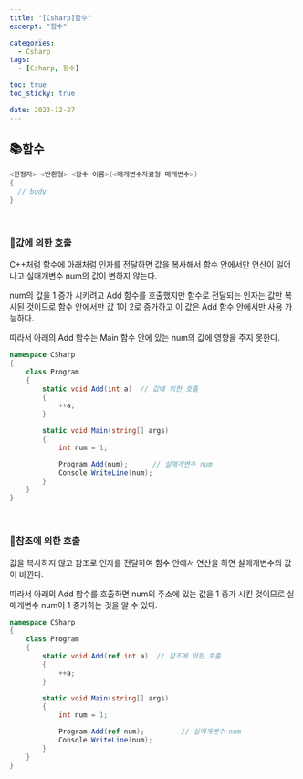 ```yaml
---
title: "[Csharp]함수"
excerpt: "함수"

categories:
  - Csharp
tags:
  - [Csharp, 함수]

toc: true
toc_sticky: true

date: 2023-12-27
---
```


## 📚함수
```cs
<한정자> <반환형> <함수 이름>(<매개변수자료형 매개변수>)
{
  // body
}

```

<br>

### 📄값에 의한 호출
C++처럼 함수에 아래처럼 인자를 전달하면 값을 복사해서 함수 안에서만 연산이 일어나고 실매개변수 num의 값이 변하지 않는다.

num의 값을 1 증가 시키려고 Add 함수를 호출했지만 함수로 전달되는 인자는 값만 복사된 것이므로 함수 안에서만 값 1이 2로 증가하고 이 값은 Add 함수 안에서만 사용 가능하다.

따라서 아래의 Add 함수는 Main 함수 안에 있는 num의 값에 영향을 주지 못한다.

```cs
namespace CSharp
{
    class Program
    {
        static void Add(int a)  // 값에 의한 호출
        {
            ++a;
        }

        static void Main(string[] args)
        {
            int num = 1;

            Program.Add(num);      // 실매개변수 num
            Console.WriteLine(num);
        }
    }
}
```

<br>

### 📄참조에 의한 호출
값을 복사하지 않고 참조로 인자를 전달하여 함수 안에서 연산을 하면 실매개변수의 값이 바뀐다.

따라서 아래의 Add 함수를 호출하면 num의 주소에 있는 값을 1 증가 시킨 것이므로 실매개변수 num이 1 증가하는 것을 알 수 있다.

```cs
namespace CSharp
{
    class Program
    {
        static void Add(ref int a)  // 참조에 의한 호출
        {
            ++a;
        }

        static void Main(string[] args)
        {
            int num = 1;

            Program.Add(ref num);         // 실매개변수 num
            Console.WriteLine(num);
        }
    }
}
```

<br><br>